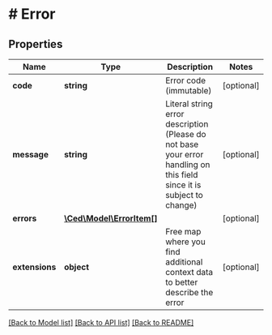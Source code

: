 # # Error

## Properties

Name | Type | Description | Notes
------------ | ------------- | ------------- | -------------
**code** | **string** | Error code (immutable) | [optional]
**message** | **string** | Literal string error description (Please do not base your error handling on this field since it is subject to change) | [optional]
**errors** | [**\Ced\Model\ErrorItem[]**](ErrorItem.md) |  | [optional]
**extensions** | **object** | Free map where you find additional context data to better describe the error | [optional]

[[Back to Model list]](../../README.md#models) [[Back to API list]](../../README.md#endpoints) [[Back to README]](../../README.md)
